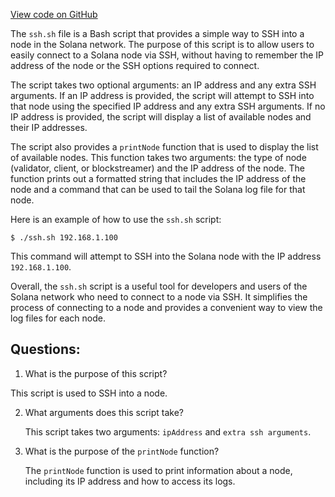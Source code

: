[View code on GitHub](https://github.com/solana-labs/solana/blob/master/net/ssh.sh)

The `ssh.sh` file is a Bash script that provides a simple way to SSH into a node in the Solana network. The purpose of this script is to allow users to easily connect to a Solana node via SSH, without having to remember the IP address of the node or the SSH options required to connect.

The script takes two optional arguments: an IP address and any extra SSH arguments. If an IP address is provided, the script will attempt to SSH into that node using the specified IP address and any extra SSH arguments. If no IP address is provided, the script will display a list of available nodes and their IP addresses.

The script also provides a `printNode` function that is used to display the list of available nodes. This function takes two arguments: the type of node (validator, client, or blockstreamer) and the IP address of the node. The function prints out a formatted string that includes the IP address of the node and a command that can be used to tail the Solana log file for that node.

Here is an example of how to use the `ssh.sh` script:

```
$ ./ssh.sh 192.168.1.100
```

This command will attempt to SSH into the Solana node with the IP address `192.168.1.100`.

Overall, the `ssh.sh` script is a useful tool for developers and users of the Solana network who need to connect to a node via SSH. It simplifies the process of connecting to a node and provides a convenient way to view the log files for each node.
## Questions: 
 1. What is the purpose of this script?
   
   This script is used to SSH into a node.

2. What arguments does this script take?
   
   This script takes two arguments: `ipAddress` and `extra ssh arguments`.

3. What is the purpose of the `printNode` function?
   
   The `printNode` function is used to print information about a node, including its IP address and how to access its logs.
